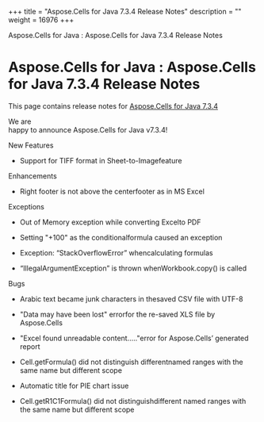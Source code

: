 +++
title = "Aspose.Cells for Java 7.3.4 Release Notes" 
description = "" 
weight = 16976 
+++

Aspose.Cells for Java : Aspose.Cells for Java 7.3.4 Release Notes  

# Aspose.Cells for Java : Aspose.Cells for Java 7.3.4 Release Notes


This page contains release notes for [Aspose.Cells for Java 7.3.4](http://www.aspose.com/downloads/cells/java/new-releases/aspose.cells-for-java-7.3.4/)

We are  
happy to announce Aspose.Cells for Java v7.3.4!

New Features

*   Support for TIFF format in Sheet-to-Imagefeature

Enhancements

*   Right footer is not above the centerfooter as in MS Excel

Exceptions

*   Out of Memory exception while converting Excelto PDF

*   Setting "+100" as the conditionalformula caused an exception

*   Exception: “StackOverflowError” whencalculating formulas

*   “IllegalArgumentException” is thrown whenWorkbook.copy() is called

Bugs

*   Arabic text became junk characters in thesaved CSV file with UTF-8

*   "Data may have been lost" errorfor the re-saved XLS file by Aspose.Cells

*   "Excel found unreadable content….."error for Aspose.Cells’ generated report

*   Cell.getFormula() did not distinguish differentnamed ranges with the same name but different scope

*   Automatic title for PIE chart issue

*   Cell.getR1C1Formula() did not distinguishdifferent named ranges with the same name but different scope

